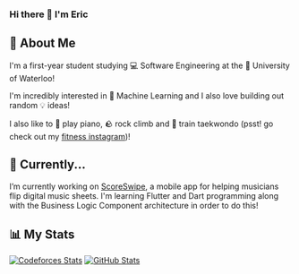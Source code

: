 ### Hi there 👋 I'm Eric
## 📖 About Me
I'm a first-year student studying 💻 Software Engineering at the 🏫 University of Waterloo! 

I'm incredibly interested in 🤖 Machine Learning and I also love building out random 💡 ideas!

I also like to 🎹 play piano, 🪨 rock climb and 🥋 train taekwondo (psst! go check out my [fitness instagram](https://www.instagram.com/16fitnarwhal/))!

## 🌱 Currently...
I’m currently working on [ScoreSwipe](https://github.com/16BitNarwhal/ScoreSwipe), a mobile app for helping musicians flip digital music sheets. I'm learning Flutter and Dart programming along with the Business Logic Component architecture in order to do this!

## 📊 My Stats
[![Codeforces Stats](https://codeforces-readme-stats.vercel.app/api/card?username=16bitnarwhal)](https://codeforces.com/profile/16bitnarwhal)
[![GitHub Stats](https://github-readme-stats.vercel.app/api?username=16BitNarwhal&show_icons=true&theme=dark)](https://github.com/16BitNarwhal)

